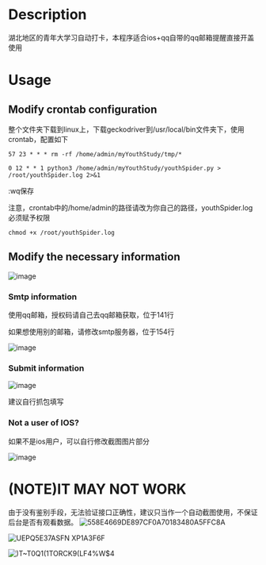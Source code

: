 # Description
湖北地区的青年大学习自动打卡，本程序适合ios+qq自带的qq邮箱提醒直接开盖使用
# Usage
## Modify crontab configuration
整个文件夹下载到linux上，下载geckodriver到/usr/local/bin文件夹下，使用crontab，配置如下

<code>57 23 * * * rm -rf /home/admin/myYouthStudy/tmp/*</code>

<code>0 12 * * 1 python3 /home/admin/myYouthStudy/youthSpider.py > /root/youthSpider.log 2>&1 </code>

:wq保存

注意，crontab中的/home/admin的路径请改为你自己的路径，youthSpider.log必须赋予权限

<code>chmod +x /root/youthSpider.log</code>

## Modify the necessary information

![image](https://user-images.githubusercontent.com/77989499/224948420-db673881-f68c-4b59-b1d2-d16eb9662cea.png)

### Smtp information
使用qq邮箱，授权码请自己去qq邮箱获取，位于141行

如果想使用别的邮箱，请修改smtp服务器，位于154行

![image](https://user-images.githubusercontent.com/77989499/224948956-11a88f02-233c-436e-9345-9eca59499a4f.png)
### Submit information

![image](https://user-images.githubusercontent.com/77989499/224949294-521fcece-04bb-4197-a814-fe2596a3b4c6.png)

建议自行抓包填写

### Not a user of IOS?
如果不是ios用户，可以自行修改截图图片部分

![image](https://user-images.githubusercontent.com/77989499/224949571-c9d41b4e-ae46-45d5-881a-c9ba09eefe88.png)

# (NOTE)IT MAY NOT WORK

由于没有鉴别手段，无法验证接口正确性，建议只当作一个自动截图使用，不保证后台是否有观看数据。
![558E4669DE897CF0A70183480A5FFC8A](https://user-images.githubusercontent.com/77989499/224951932-412fd8f3-b170-48e7-a46e-51b86cd4b449.png)

![UEPQ5E3`7ASFN X`P1A3F6F](https://user-images.githubusercontent.com/77989499/224951217-7bbb7458-9fd3-48d9-92d6-a478c2b6332e.png)

![)T~T0Q1(1TORCK9(LF4%W$4](https://user-images.githubusercontent.com/77989499/224951245-e3b4ab60-8053-4ab0-ac1c-f2d870d9bbb7.png)

